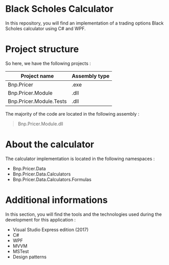 # Black Scholes Calculator

In this repository, you will find an implementation of a trading options Black Scholes calculator using C# and WPF.

# Project structure

So here, we have the following projects :

| Project name                 | Assembly type               |
| ---------------------------- | --------------------------- |
| Bnp.Pricer                   | .exe                        |
| Bnp.Pricer.Module            | .dll                        |
| Bnp.Pricer.Module.Tests      | .dll                        |


The majority of the code are located in the following assembly :

> Bnp.Pricer.Module.dll 

# About the calculator

The calculator implementation is located in the following namespaces :

* Bnp.Pricer.Data
* Bnp.Pricer.Data.Calculators
* Bnp.Pricer.Data.Calculators.Formulas


# Additional informations

In this section, you will find the tools and the technologies used during the development for this application :

* Visual Studio Express edition (2017)
* C#
* WPF
* MVVM
* MSTest
* Design patterns
